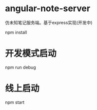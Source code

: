 # angular-note-server
仿未知笔记服务端。基于express实现(开发中)

npm install

# 开发模式启动
npm run debug

# 线上启动
npm start